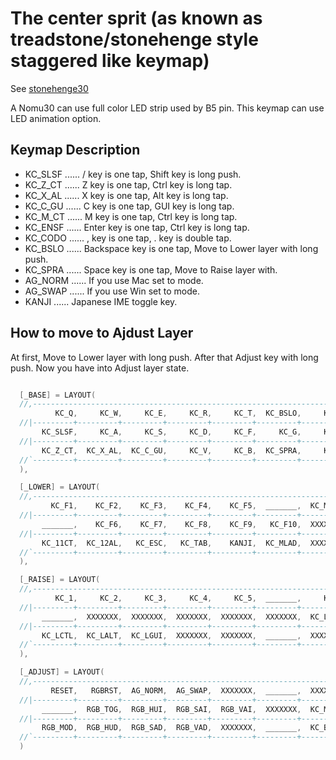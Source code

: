 # The center sprit (as known as treadstone/stonehenge style staggered like keymap)

See [stonehenge30](https://github.com/marksard/qmk_firmware/tree/my_customize/keyboards/stonehenge30)  

A Nomu30 can use full color LED strip used by B5 pin. This keymap can use LED animation option.  

## Keymap Description

- KC_SLSF ...... / key is one tap, Shift key is long push.
- KC_Z_CT ...... Z key is one tap, Ctrl key is long tap.
- KC_X_AL ...... X key is one tap, Alt key is long tap.
- KC_C_GU ...... C key is one tap, GUI key is long tap.
- KC_M_CT ...... M key is one tap, Ctrl key is long tap.
- KC_ENSF ...... Enter key is one tap, Ctrl key is long tap.
- KC_CODO ...... , key is one tap, . key is double tap.
- KC_BSLO ...... Backspace key is one tap, Move to Lower layer with long push.
- KC_SPRA ...... Space key is one tap, Move to Raise layer with.
- AG_NORM ...... If you use Mac set to mode.
- AG_SWAP ...... If you use Win set to mode.
- KANJI ...... Japanese IME toggle key.

## How to move to Ajdust Layer

At first, Move to Lower layer with long push. After that Adjust key with long push. Now you have into Adjust layer state.

```c

  [_BASE] = LAYOUT(
  //,-------------------------------------------------------------------------------------------------------------.
          KC_Q,     KC_W,     KC_E,     KC_R,     KC_T,  KC_BSLO,     KC_Y,     KC_U,     KC_I,     KC_O,     KC_P,
  //|---------+---------+---------+---------+---------+---------+---------+---------+---------+---------+---------|
       KC_SLSF,     KC_A,     KC_S,     KC_D,     KC_F,     KC_G,     KC_H,     KC_J,     KC_K,     KC_L,  KC_ENSF,
  //|---------+---------+---------+---------+---------+---------+---------+---------+---------+---------+---------|
       KC_Z_CT,  KC_X_AL,  KC_C_GU,     KC_V,     KC_B,  KC_SPRA,     KC_N,  KC_M_CT,  KC_CODO
  //`---------+---------+---------+---------+---------+---------+---------+---------+---------'
  ),

  [_LOWER] = LAYOUT(
  //,-------------------------------------------------------------------------------------------------------------.
         KC_F1,    KC_F2,    KC_F3,    KC_F4,    KC_F5,  _______,  KC_MINS,   KC_EQL,  KC_JYEN,  KC_LBRC,  KC_RBRC,
  //|---------+---------+---------+---------+---------+---------+---------+---------+---------+---------+---------|
       _______,    KC_F6,    KC_F7,    KC_F8,    KC_F9,   KC_F10,  XXXXXXX,  XXXXXXX,  KC_SCLN,  KC_QUOT,  KC_BSSF,
  //|---------+---------+---------+---------+---------+---------+---------+---------+---------+---------+---------|
       KC_11CT,  KC_12AL,   KC_ESC,   KC_TAB,    KANJI,  KC_MLAD,  XXXXXXX,  KC_COMM,   KC_DOT
  //`---------+---------+---------+---------+---------+---------+---------+---------+---------'
  ),

  [_RAISE] = LAYOUT(
  //,-------------------------------------------------------------------------------------------------------------.
          KC_1,     KC_2,     KC_3,     KC_4,     KC_5,  _______,     KC_6,     KC_7,     KC_8,     KC_9,     KC_0,
  //|---------+---------+---------+---------+---------+---------+---------+---------+---------+---------+---------|
       _______,  XXXXXXX,  XXXXXXX,  XXXXXXX,  XXXXXXX,  XXXXXXX,  KC_LEFT,  KC_DOWN,    KC_UP,  KC_RGHT,  KC_LSFT,
  //|---------+---------+---------+---------+---------+---------+---------+---------+---------+---------+---------|
       KC_LCTL,  KC_LALT,  KC_LGUI,  XXXXXXX,  XXXXXXX,  _______,  XXXXXXX,  KC_SLSH,    KC_RO
  //`---------+---------+---------+---------+---------+---------+---------+---------+---------'
  ),

  [_ADJUST] = LAYOUT(
  //,-------------------------------------------------------------------------------------------------------------.
         RESET,   RGBRST,  AG_NORM,  AG_SWAP,  XXXXXXX,  _______,  XXXXXXX,  XXXXXXX,  XXXXXXX,  XXXXXXX,  XXXXXXX,
  //|---------+---------+---------+---------+---------+---------+---------+---------+---------+---------+---------|
       _______,  RGB_TOG,  RGB_HUI,  RGB_SAI,  RGB_VAI,  XXXXXXX,  KC_MS_L,  KC_MS_D,  KC_MS_U,  KC_MS_R,  XXXXXXX,
  //|---------+---------+---------+---------+---------+---------+---------+---------+---------+---------+---------|
       RGB_MOD,  RGB_HUD,  RGB_SAD,  RGB_VAD,  XXXXXXX,  _______,  KC_BTN1,  KC_BTN2,  XXXXXXX
  //`---------+---------+---------+---------+---------+---------+---------+---------+---------'
  )

```
